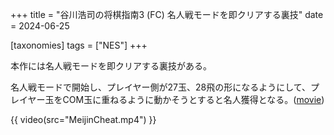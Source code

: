 +++
title = "谷川浩司の将棋指南3 (FC) 名人戦モードを即クリアする裏技"
date = 2024-06-25

[taxonomies]
tags = ["NES"]
+++

本作には名人戦モードを即クリアする裏技がある。

名人戦モードで開始し、プレイヤー側が27玉、28飛の形になるようにして、プレイヤー玉をCOM玉に重ねるように動かそうとすると名人獲得となる。([movie](MeijinCheat.fm2))

{{ video(src="MeijinCheat.mp4") }}
